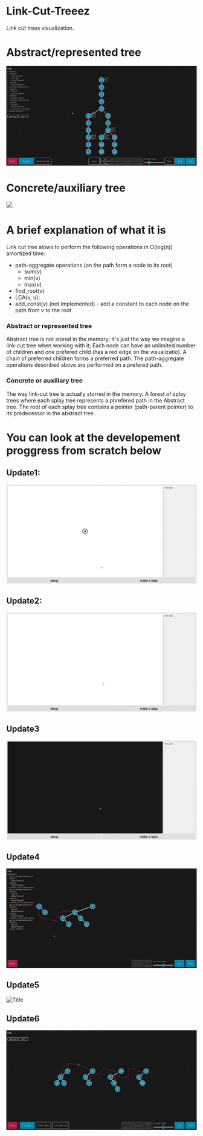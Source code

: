 ﻿# Link-Cut-Treeez

Link cut trees visualization.

# Abstract/represented tree
![](pics/abstract_tree.gif)

# Concrete/auxiliary tree
![](pics/concrete_tree.gif)

# A brief explanation of what it is
Link cut tree alows to perform the following operations in O(log(n)) amortized time:
- path-aggregate operations (on the path form a node to its root)
  - sum(v)
  - min(v)
  - max(v)
- find_root(v)
- LCA(v, u);
- add_const(v) (not implemented) - add a constant to each node on the path from v to the root

### Abstract or represented tree
Abstract tree is not stored in the memory; it's just the way we imagine a link-cut tree when working with it; 
Each node can have an unlimited number of children and one prefered child (has a red edge on the visualizatio).
A chain of preferred children forms a preferred path. 
The path-aggregate operations described above are performed on a prefered path.

### Concrete or auxiliary tree
The way link-cut tree is actually storred in the memory.
A forest of splay trees where each splay tree represents a phrefered path in the Abstract tree.
The root of each splay tree contains a pointer (path-parent pointer) to its predecessor in the abstract tree.

# You can look at the developement proggress from scratch below
## Update1:
![](pics/progress_so_far.gif?raw=true "Title")

## Update2:
![](pics/update2.gif?raw=true "Title")

## Update3
![](pics/update3.gif?raw=true "Title")

## Update4

![](pics/Update4.gif?raw=true "Title")

## Update5
![](pics/Update5.gif?raw=true "Title")

## Update6
![](pics/Update6.gif?raw=true "Title")
